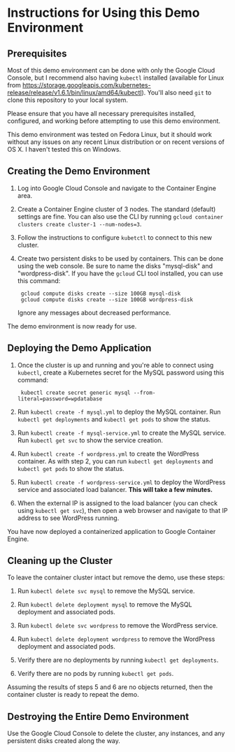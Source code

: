 # Instructions for Using this Demo Environment

## Prerequisites

Most of this demo environment can be done with only the Google Cloud Console, but I recommend also having `kubectl` installed (available for Linux from https://storage.googleapis.com/kubernetes-release/release/v1.6.1/bin/linux/amd64/kubectl). You'll also need `git` to clone this repository to your local system.

Please ensure that you have all necessary prerequisites installed, configured, and working before attempting to use this demo environment.

This demo environment was tested on Fedora Linux, but it should work without any issues on any recent Linux distribution or on recent versions of OS X. I haven't tested this on Windows.

## Creating the Demo Environment

1. Log into Google Cloud Console and navigate to the Container Engine area.

2. Create a Container Engine cluster of 3 nodes. The standard (default) settings are fine. You can also use the CLI by running `gcloud container clusters create cluster-1 --num-nodes=3`.

3. Follow the instructions to configure `kubetctl` to connect to this new cluster.

4. Create two persistent disks to be used by containers. This can be done using the web console. Be sure to name the disks "mysql-disk" and "wordpress-disk". If you have the `gcloud` CLI tool installed, you can use this command:

        gcloud compute disks create --size 100GB mysql-disk
        gcloud compute disks create --size 100GB wordpress-disk

    Ignore any messages about decreased performance.

The demo environment is now ready for use.

## Deploying the Demo Application

1. Once the cluster is up and running and you're able to connect using `kubectl`, create a Kubernetes secret for the MySQL password using this command:

        kubectl create secret generic mysql --from-literal=password=wpdatabase

2. Run `kubectl create -f mysql.yml` to deploy the MySQL container. Run `kubectl get deployments` and `kubectl get pods` to show the status.

3. Run `kubectl create -f mysql-service.yml` to create the MySQL service. Run `kubectl get svc` to show the service creation.

4. Run `kubectl create -f wordpress.yml` to create the WordPress container. As with step 2, you can run `kubectl get deployments` and `kubectl get pods` to show the status.

5. Run `kubectl create -f wordpress-service.yml` to deploy the WordPress service and associated load balancer. **This will take a few minutes.**

6. When the external IP is assigned to the load balancer (you can check using `kubectl get svc`), then open a web browser and navigate to that IP address to see WordPress running.

You have now deployed a containerized application to Google Container Engine.

## Cleaning up the Cluster

To leave the container cluster intact but remove the demo, use these steps:

1. Run `kubectl delete svc mysql` to remove the MySQL service.

2. Run `kubectl delete deployment mysql` to remove the MySQL deployment and associated pods.

3. Run `kubectl delete svc wordpress` to remove the WordPress service.

4. Run `kubectl delete deployment wordpress` to remove the WordPress deployment and associated pods.

5. Verify there are no deployments by running `kubectl get deployments`.

6. Verify there are no pods by running `kubectl get pods`.

Assuming the results of steps 5 and 6 are no objects returned, then the container cluster is ready to repeat the demo.

## Destroying the Entire Demo Environment

Use the Google Cloud Console to delete the cluster, any instances, and any persistent disks created along the way.
